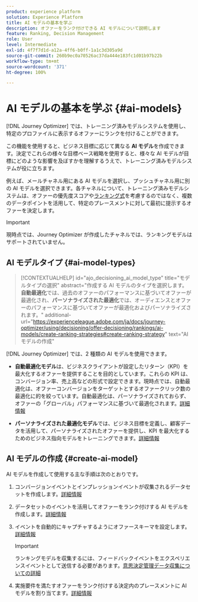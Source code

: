 ```yaml
---
product: experience platform
solution: Experience Platform
title: AI モデルの基本を学ぶ
description: オファーをランク付けできる AI モデルについて説明します
feature: Ranking, Decision Management
role: User
level: Intermediate
exl-id: 4f7f7d1d-a12a-4ff6-b0ff-1a1c3d305a9d
source-git-commit: 260b9ec0a70526ac37da444e183fc1d01b97b22b
workflow-type: tm+mt
source-wordcount: '371'
ht-degree: 100%

---
```


# AI モデルの基本を学ぶ {#ai-models}

[!DNL Journey Optimizer] では、トレーニング済みモデルシステムを使用し、特定のプロファイルに表示するオファーにランクを付けることができます。

この機能を使用すると、ビジネス目標に応じて異なる **AI モデル**&#x200B;を作成できます。決定でこれらの様々な目標ベース戦略を使用すると、様々な AI モデルが目標にどのような影響を及ぼすかを理解するうえで、トレーニング済みモデルシステムが役に立ちます。

例えば、メールチャネル用にある AI モデルを選択し、プッシュチャネル用に別の AI モデルを選択できます。各チャネルについて、トレーニング済みモデルシステムは、オファーの優先度スコアや[ランキング式](create-ranking-formulas.md)を考慮するのではなく、複数のデータポイントを活用して、特定のプレースメントに対して最初に提示するオファーを決定します。

>[!IMPORTANT]
>
>現時点では、Journey Optimizer が作成したチャネルでは、ランキングモデルはサポートされていません。

## AI モデルタイプ {#ai-model-types}

>[!CONTEXTUALHELP]
>id="ajo_decisioning_ai_model_type"
>title="モデルタイプの選択"
>abstract="作成する AI モデルのタイプを選択します。**自動最適化**&#x200B;では、過去のオファーのパフォーマンスに基づいてオファーが最適化され、**パーソナライズされた最適化**&#x200B;では、オーディエンスとオファーのパフォーマンスに基づいてオファーが最適化およびパーソナライズされます。"
>additional-url="https://experienceleague.adobe.com/ja/docs/journey-optimizer/using/decisioning/offer-decisioning/rankings/ai-models/create-ranking-strategies#create-ranking-strategy" text="AI モデルの作成"

[!DNL Journey Optimizer] では、2 種類の AI モデルを使用できます。

* **自動最適化モデル**&#x200B;は、ビジネスクライアントが設定したリターン（KPI）を最大化するオファーを提供することを目的としています。これらの KPI は、コンバージョン率、売上高などの形式で設定できます。現時点では、自動最適化は、オファーコンバージョンをターゲットとするオファークリック数の最適化に的を絞っています。自動最適化は、パーソナライズされておらず、オファーの「グローバル」パフォーマンスに基づいて最適化されます。[詳細情報](auto-optimization-model.md)

* **パーソナライズされた最適化モデル**&#x200B;では、ビジネス目標を定義し、顧客データを活用して、パーソナライズされたオファーを提供し、KPI を最大化するためのビジネス指向モデルをトレーニングできます。[詳細情報](personalized-optimization-model.md)

## AI モデルの作成 {#create-ai-model}

AI モデルを作成して使用する主な手順は次のとおりです。

1. コンバージョンイベントとインプレッションイベントが収集されるデータセットを作成します。[詳細情報](../data-collection/create-dataset.md)

1. データセットのイベントを活用してオファーをランク付けする AI モデルを作成します。[詳細情報](create-ranking-strategies.md)

1. イベントを自動的にキャプチャするようにオファースキーマを設定します。[詳細情報](../data-collection/schema-requirement.md)

   >[!IMPORTANT]
   >
   >ランキングモデルを収集するには、フィードバックイベントをエクスペリエンスイベントとして送信する必要があります。[意思決定管理データ収集についての詳細](../data-collection/data-collection.md)

1. 実施要件を満たすオファーをランク付けする決定内のプレースメントに AI モデルを割り当てます。[詳細情報](../offer-activities/configure-offer-selection.md)
